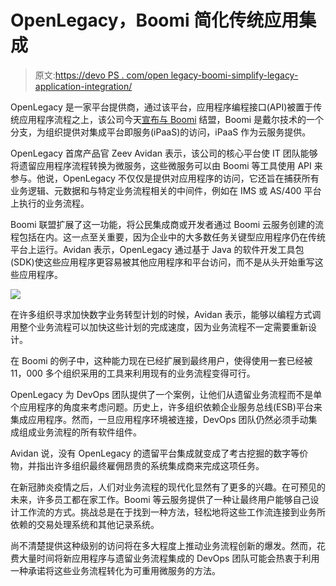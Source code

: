 # OpenLegacy，Boomi 简化传统应用集成

> 原文:[https://devo PS . com/open legacy-boomi-simplify-legacy-application-integration/](https://devops.com/openlegacy-boomi-simplify-legacy-application-integration/)

OpenLegacy 是一家平台提供商，通过该平台，应用程序编程接口(API)被置于传统应用程序流程之上，该公司今天[宣布与 Boomi](https://www.businesswire.com/news/home/20200629005209/en/OpenLegacy-Joins-Boomi’s-Technology-Partner-Program-Helps) 结盟，Boomi 是戴尔技术的一个分支，为组织提供对集成平台即服务(iPaaS)的访问，iPaaS 作为云服务提供。

OpenLegacy 首席产品官 Zeev Avidan 表示，该公司的核心平台使 IT 团队能够将遗留应用程序流程转换为微服务，这些微服务可以由 Boomi 等工具使用 API 来参与。他说，OpenLegacy 不仅仅是提供对应用程序的访问，它还旨在捕获所有业务逻辑、元数据和与特定业务流程相关的中间件，例如在 IMS 或 AS/400 平台上执行的业务流程。

Boomi 联盟扩展了这一功能，将公民集成商或开发者通过 Boomi 云服务创建的流程包括在内。这一点至关重要，因为企业中的大多数任务关键型应用程序仍在传统平台上运行。Avidan 表示，OpenLegacy 通过基于 Java 的软件开发工具包(SDK)使这些应用程序更容易被其他应用程序和平台访问，而不是从头开始重写这些应用程序。

![](../Images/b55ba47ce6f4138bbd88b3613ece217c.png)

在许多组织寻求加快数字业务转型计划的时候，Avidan 表示，能够以编程方式调用整个业务流程可以加快这些计划的完成速度，因为业务流程不一定需要重新设计。

在 Boomi 的例子中，这种能力现在已经扩展到最终用户，使得使用一套已经被 11，000 多个组织采用的工具来利用现有的业务流程变得可行。

OpenLegacy 为 DevOps 团队提供了一个案例，让他们从遗留业务流程而不是单个应用程序的角度来考虑问题。历史上，许多组织依赖企业服务总线(ESB)平台来集成应用程序。然而，一旦应用程序环境被连接，DevOps 团队仍然必须手动集成组成业务流程的所有软件组件。

Avidan 说，没有 OpenLegacy 的遗留平台集成就变成了考古挖掘的数字等价物，并指出许多组织最终雇佣昂贵的系统集成商来完成这项任务。

在新冠肺炎疫情之后，人们对业务流程的现代化显然有了更多的兴趣。在可预见的未来，许多员工都在家工作。Boomi 等云服务提供了一种让最终用户能够自己设计工作流的方式。挑战总是在于找到一种方法，轻松地将这些工作流连接到业务所依赖的交易处理系统和其他记录系统。

尚不清楚提供这种级别的访问将在多大程度上推动业务流程创新的爆发。然而，花费大量时间将新应用程序与遗留业务流程集成的 DevOps 团队可能会热衷于利用一种承诺将这些业务流程转化为可重用微服务的方法。